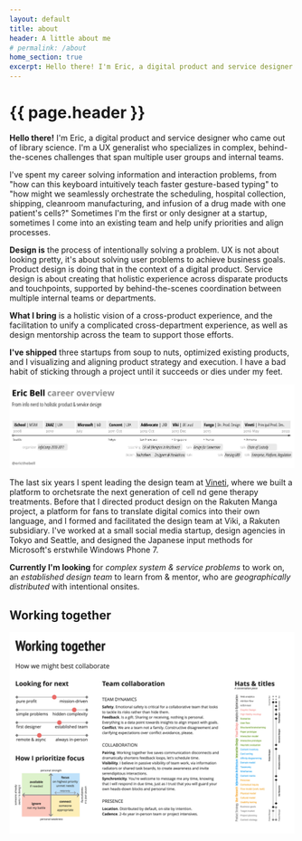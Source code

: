 ```yaml
---
layout: default
title: about
header: A little about me
# permalink: /about
home_section: true
excerpt: Hello there! I'm Eric, a digital product and service designer who specializes in complex, behind-the-scenes challenges that span multiple user groups and internal teams.
---
```


# {{ page.header }}

**Hello there!** I'm Eric, a digital product and service designer who came out of library science. I'm a UX generalist who specializes in complex, behind-the-scenes challenges that span multiple user groups and internal teams. 

<!--more--> 

I've spent my career solving information and interaction problems, from "how can this keyboard intuitively teach faster gesture-based typing" to "how might we seamlessly orchestrate the scheduling, hospital collection, shipping, cleanroom manufacturing, and infusion of a drug made with one patient's cells?" Sometimes I'm the first or only designer at a startup, sometimes I come into an existing team and help unify priorities and align processes.

**Design is** the process of intentionally solving a problem. UX is not about looking pretty, it's about solving user problems to achieve business goals. 
Product design is doing that in the context of a digital product. 
Service design is about creating that holistic experience across disparate products and touchpoints, supported by behind-the-scenes coordination between multiple internal teams or departments.

**What I bring** is a holistic vision of a cross-product experience, and the facilitation to unify a complicated cross-department experience, as well as design mentorship across the team to support those efforts.

**I've shipped** three startups from soup to nuts, optimized existing products, and I visualizing and aligning product strategy and execution. I have a bad habit of sticking through a project until it succeeds or dies under my feet.

<img src="/assets/images/career-timeline-simple.png">

The last six years I spent leading the design team at [Vineti](https://vineti.com/), where we built a platform to orchetsrate the next generation of cell nd gene therapy treatments. Before that I directed product design on the Rakuten Manga project, a platform for fans to translate digital comics into their own language, and I formed and facilitated the design team at Viki, a Rakuten subsidiary. I've worked at a small social media startup, design agencies in Tokyo and Seattle, and designed the Japanese input methods for Microsoft's erstwhile Windows Phone 7.

**Currently I'm looking** for *complex system & service problems* to work on, an *established design team* to learn from & mentor, who are *geographically distributed* with intentional onsites.

<!-- **I design things** based on the people who use them. I’m particularly good at wrapping my head around novel systems and making complexity understandable to its audience. I see most of these situations as information problems. My specialties are Interaction Design and Information Architecture. I approach products, services, and cross-channel experiences holistically. -->

## Working together

<img src="/assets/images/ericbell-user-manual.jpg">